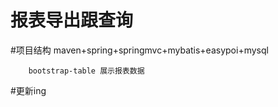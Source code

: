报表导出跟查询
=
#项目结构
        maven+spring+springmvc+mybatis+easypoi+mysql

        bootstrap-table 展示报表数据
        
#更新ing